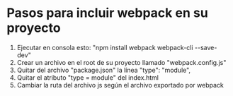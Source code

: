 # Pasos para incluir webpack en su proyecto

1. Ejecutar en consola esto: "npm install webpack webpack-cli --save-dev"
2. Crear un archivo en el root de su proyecto llamado "webpack.config.js"
3. Quitar del archivo "package.json" la línea "type": "module",
4. Quitar el atributo "type = module" del index.html
5. Cambiar la ruta del archivo js según el archivo exportado por webpack
